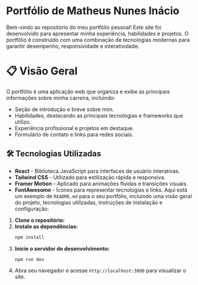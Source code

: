# Portfólio de Matheus Nunes Inácio

Bem-vindo ao repositório do meu portfólio pessoal! Este site foi desenvolvido para apresentar minha experiência, habilidades e projetos. O portfólio é construído com uma combinação de tecnologias modernas para garantir desempenho, responsividade e interatividade.
# 📋 Visão Geral

O portfólio é uma aplicação web que organiza e exibe as principais informações sobre minha carreira, incluindo:
- Seção de introdução e breve sobre mim.
- Habilidades, destacando as principais tecnologias e frameworks que utilizo.
- Experiência profissional e projetos em destaque.
- Formulário de contato e links para redes sociais.

## 🛠️ Tecnologias Utilizadas

- **React** - Biblioteca JavaScript para interfaces de usuário interativas.
- **Tailwind CSS** - Utilizado para estilização rápida e responsiva.
- **Framer Motion** - Aplicado para animações fluidas e transições visuais.
- **FontAwesome** - Ícones para representar tecnologias e links.
Aqui está um exemplo de `README.md` para o seu portfólio, incluindo uma visão geral do projeto, tecnologias utilizadas, instruções de instalação e configuração:

1. **Clone o repositório:**
2. **Instale as dependências:**
   ```bash
   npm install
   ```
3. **Inicie o servidor de desenvolvimento:**
   ```bash
   npm run dev
   ```
4. Abra seu navegador e acesse `http://localhost:3000` para visualizar o site.

